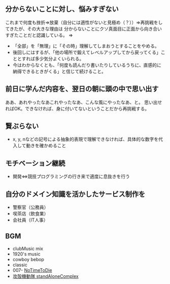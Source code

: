 ## 分からないことに対し、悩みすぎない
  これまで何度も挫折⇒放棄（自分には適性がないと見極め（？））⇒再挑戦をしてきたが、その大きな理由は
  分からないことにクソ真面目に正面から向き合いすぎたことだと認識している。
  ⇒
- 「全部」を「無理」に「その時」理解してしまおうとすることをやめる。
- 後回しにはするが、「他の場所で鍛えてレベルアップしてから戻ってくる」こととすれば多少気分よくいられる。
- 今はわからなくとも、「何度も読んだり書いたりしているうちに、直感的に納得できるときがくる」と信じて続けること。

## 前日に学んだ内容を、翌日の朝に頭の中で思い出す
  ああ、あれやったなあこれやったなあ、こんな風にやったなあ、と。
  思い出せればOK。できなければ、身に付いてないということだから再挑戦する。

## 賢ぶらない
- x, y, nなどの記号による抽象的表現で理解できなければ、具体的な数字を代入して動きを確かめること


## モチベーション継続 
- 開発⇔競技プログラミングの行き来で適度に息抜きを行う

## 自分のドメイン知識を活かしたサービス制作を
- 警察官（公務員）
- 喫茶店（飲食業）
- 会社員（IT人事）

## BGM
- clubMusic mix
- 1920's music
- cowboy bebop
- classic
- 007- [NoTimeToDie](https://www.youtube.com/watch?v=v84qJGtF7VU&list=PLDisKgcnAC4T7VHoc9Hg0lC5rfGPpz9E1)
- [攻殻機動隊 standAloneComplex](https://www.youtube.com/watch?v=MESmmmrgEUQ)


 


